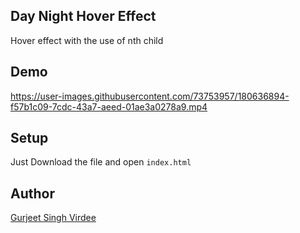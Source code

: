 ## Day Night Hover Effect
Hover effect with the use of nth child

## Demo

https://user-images.githubusercontent.com/73753957/180636894-f57b1c09-7cdc-43a7-aeed-01ae3a0278a9.mp4

## Setup

Just Download the file and open `index.html`

## Author

[Gurjeet Singh Virdee](https://github.com/gurjeetsinghvirdee)
